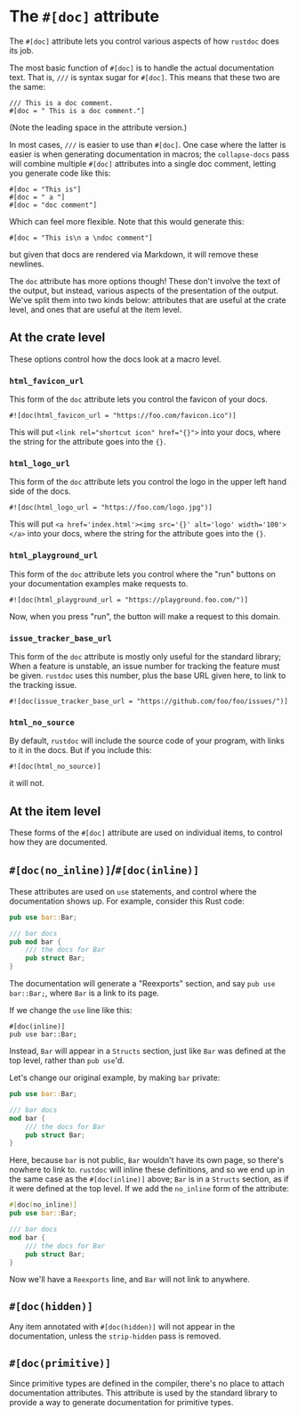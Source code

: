 # The `#[doc]` attribute

The `#[doc]` attribute lets you control various aspects of how `rustdoc` does
its job. 

The most basic function of `#[doc]` is to handle the actual documentation
text. That is, `///` is syntax sugar for `#[doc]`. This means that these two
are the same:

```rust,ignore
/// This is a doc comment.
#[doc = " This is a doc comment."]
```

(Note the leading space in the attribute version.)

In most cases, `///` is easier to use than `#[doc]`. One case where the latter is easier is
when generating documentation in macros; the `collapse-docs` pass will combine multiple
`#[doc]` attributes into a single doc comment, letting you generate code like this:

```rust,ignore
#[doc = "This is"]
#[doc = " a "]
#[doc = "doc comment"]
```

Which can feel more flexible. Note that this would generate this:

```rust,ignore
#[doc = "This is\n a \ndoc comment"]
```

but given that docs are rendered via Markdown, it will remove these newlines.

The `doc` attribute has more options though! These don't involve the text of
the output, but instead, various aspects of the presentation of the output.
We've split them into two kinds below: attributes that are useful at the
crate level, and ones that are useful at the item level.

## At the crate level

These options control how the docs look at a macro level.

### `html_favicon_url`

This form of the `doc` attribute lets you control the favicon of your docs.

```rust,ignore
#![doc(html_favicon_url = "https://foo.com/favicon.ico")]
```

This will put `<link rel="shortcut icon" href="{}">` into your docs, where
the string for the attribute goes into the `{}`.

### `html_logo_url`

This form of the `doc` attribute lets you control the logo in the upper
left hand side of the docs.

```rust,ignore
#![doc(html_logo_url = "https://foo.com/logo.jpg")]
```

This will put `<a href='index.html'><img src='{}' alt='logo' width='100'></a>` into
your docs, where the string for the attribute goes into the `{}`.

### `html_playground_url`

This form of the `doc` attribute lets you control where the "run" buttons
on your documentation examples make requests to.

```rust,ignore
#![doc(html_playground_url = "https://playground.foo.com/")]
```

Now, when you press "run", the button will make a request to this domain.

### `issue_tracker_base_url`

This form of the `doc` attribute is mostly only useful for the standard library;
When a feature is unstable, an issue number for tracking the feature must be
given. `rustdoc` uses this number, plus the base URL given here, to link to
the tracking issue.

```rust,ignore
#![doc(issue_tracker_base_url = "https://github.com/foo/foo/issues/")]
```

### `html_no_source`

By default, `rustdoc` will include the source code of your program, with links
to it in the docs. But if you include this:

```rust,ignore
#![doc(html_no_source)]
```

it will not.

## At the item level

These forms of the `#[doc]` attribute are used on individual items, to control how
they are documented.

## `#[doc(no_inline)]`/`#[doc(inline)]`

These attributes are used on `use` statements, and control where the documentation shows
up. For example, consider this Rust code:

```rust
pub use bar::Bar;

/// bar docs
pub mod bar {
    /// the docs for Bar
    pub struct Bar;
}
```

The documentation will generate a "Reexports" section, and say `pub use bar::Bar;`, where
`Bar` is a link to its page.

If we change the `use` line like this:

```rust,ignore
#[doc(inline)]
pub use bar::Bar;
```

Instead, `Bar` will appear in a `Structs` section, just like `Bar` was defined at the
top level, rather than `pub use`'d.

Let's change our original example, by making `bar` private:

```rust
pub use bar::Bar;

/// bar docs
mod bar {
    /// the docs for Bar
    pub struct Bar;
}
```

Here, because `bar` is not public, `Bar` wouldn't have its own page, so there's nowhere
to link to. `rustdoc` will inline these definitions, and so we end up in the same case
as the `#[doc(inline)]` above; `Bar` is in a `Structs` section, as if it were defined at
the top level. If we add the `no_inline` form of the attribute:

```rust
#[doc(no_inline)]
pub use bar::Bar;

/// bar docs
mod bar {
    /// the docs for Bar
    pub struct Bar;
}
```

Now we'll have a `Reexports` line, and `Bar` will not link to anywhere.

## `#[doc(hidden)]`

Any item annotated with `#[doc(hidden)]` will not appear in the documentation, unless
the `strip-hidden` pass is removed.

## `#[doc(primitive)]`

Since primitive types are defined in the compiler, there's no place to attach documentation
attributes. This attribute is used by the standard library to provide a way to generate
documentation for primitive types.